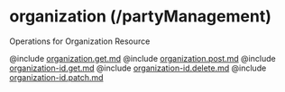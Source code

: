 <!--
    ATTENTION: This file was generated via gradle!
               Do NOT manually edit this file! Any such changes will be overwritten!
-->

# organization (/partyManagement)

Operations for Organization Resource

@include [organization.get.md](organization.get.md)
@include [organization.post.md](organization.post.md)
@include [organization-id.get.md](organization-id.get.md)
@include [organization-id.delete.md](organization-id.delete.md)
@include [organization-id.patch.md](organization-id.patch.md)
